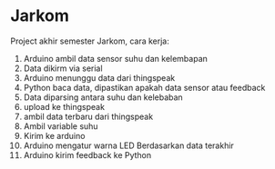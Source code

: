 # Jarkom

Project akhir semester Jarkom,
cara kerja:
1. Arduino ambil data sensor suhu dan kelembapan
2. Data dikirm via serial
3. Arduino menunggu data dari thingspeak
3. Python baca data, dipastikan apakah data sensor atau feedback
4. Data diparsing antara suhu dan kelebaban
5. upload ke thingspeak
6. ambil data terbaru dari thingspeak
7. Ambil variable suhu
8. Kirim ke arduino
9. Arduino mengatur warna LED Berdasarkan data terakhir
10. Arduino kirim feedback ke Python
